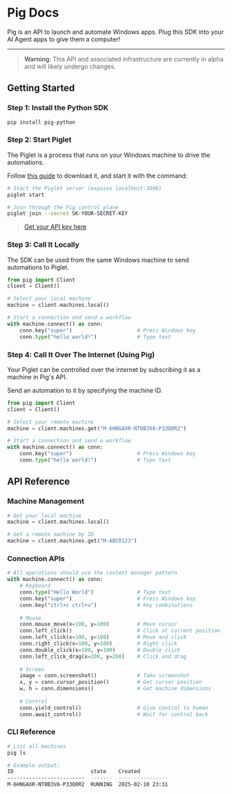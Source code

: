# Pig Docs

Pig is an API to launch and automate Windows apps. Plug this SDK into your AI Agent apps to give them a computer!

---

> **Warning**: This API and associated infrastructure are currently in alpha and will likely undergo changes.


## Getting Started

### Step 1: Install the Python SDK

```bash
pip install pig-python
```

### Step 2: Start Piglet

The Piglet is a process that runs on your Windows machine to drive the automations. 

Follow [this guide](https://docs.pig.dev/piglet/installation) to download it, and start it with the command:

```bash
# Start the Piglet server (exposes localhost:3000)
piglet start

# Join through the Pig control plane
piglet join --secret SK-YOUR-SECRET-KEY
```
> [Get your API key here](https://pig.dev/app/keys)

### Step 3: Call It Locally

The SDK can be used from the same Windows machine to send automations to Piglet.

```python
from pig import Client
client = Client()

# Select your local machine
machine = client.machines.local()

# Start a connection and send a workflow
with machine.connect() as conn:
    conn.key("super")                     # Press Windows key
    conn.type("hello world!")             # Type text
```

### Step 4: Call It Over The Internet (Using Pig)

Your Piglet can be controlled over the internet by subscribing it as a machine in Pig's API.

Send an automation to it by specifying the machine ID.
```python
from pig import Client
client = Client()

# Select your remote machine
machine = client.machines.get("M-6HNGAXR-NT0B3VA-P33Q0R2")

# Start a connection and send a workflow
with machine.connect() as conn:
    conn.key("super")                     # Press Windows key
    conn.type("hello world!")             # Type text
```

## API Reference

### Machine Management

```python
# Get your local machine
machine = client.machines.local()

# Get a remote machine by ID
machine = client.machines.get("M-ABCD123")
```

### Connection APIs

```python
# All operations should use the context manager pattern
with machine.connect() as conn:
    # Keyboard
    conn.type("Hello World")              # Type text
    conn.key("super")                     # Press Windows key
    conn.key("ctrl+c ctrl+v")             # Key combinations
    
    # Mouse
    conn.mouse_move(x=100, y=100)         # Move cursor
    conn.left_click()                     # Click at current position
    conn.left_click(x=100, y=100)         # Move and click
    conn.right_click(x=100, y=100)        # Right click
    conn.double_click(x=100, y=100)       # Double click
    conn.left_click_drag(x=200, y=200)    # Click and drag
    
    # Screen
    image = conn.screenshot()             # Take screenshot
    x, y = conn.cursor_position()         # Get cursor position
    w, h = conn.dimensions()              # Get machine dimensions
    
    # Control
    conn.yield_control()                  # Give control to human
    conn.await_control()                  # Wait for control back
```

### CLI Reference

```bash
# List all machines
pig ls

# Example output:
ID                         state    Created
-------------------------  -------  ----------------
M-6HNGAXR-NT0B3VA-P33Q0R2  RUNNING  2025-02-10 23:31
